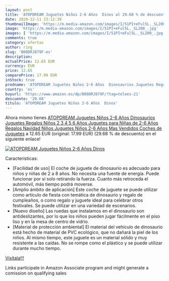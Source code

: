```yaml
---
layout: post
title: 'ATOPDREAM Juguetes Niños 2-6 Años  Dinos al 29.68 % de descuento'
date: 2020-12-11 23:12:39
thumbnailImage: 'https://m.media-amazon.com/images/I/51PI+eFul5L._SL200_.jpg'
image: 'https://m.media-amazon.com/images/I/51PI+eFul5L._SL200_.jpg'
images: [ 'https://m.media-amazon.com/images/I/51PI+eFul5L._SL200_.jpg' ]
comments: true
category: ofertas
author: ring
slug: 'B08DRJ879F-es'
description:
actualPrice: 12.65 EUR
currency: EUR
price: 12.65
comparePrice: 17.99 EUR
inStock: true
prodname: 'ATOPDREAM Juguetes Niños 2-6 Años  Dinosaurios Juguetes Regalos Niños 2 3 4 5 6 Años Juguetes para Niñas de 2-6 Años Regalos Navidad Niños Juguetes Niños 2-6 Años Mas Vendidos Coches de Juguetes'
country: 'es'
buyurl: 'https://www.amazon.es/dp/B08DRJ879F/?tag=tolees-21'
descuento: '29.68'
titulo: 'ATOPDREAM Juguetes Niños 2-6 Años  Dinos'
---
```


Ahora mismo tienes [ATOPDREAM Juguetes Niños 2-6 Años  Dinosaurios Juguetes Regalos Niños 2 3 4 5 6 Años Juguetes para Niñas de 2-6 Años Regalos Navidad Niños Juguetes Niños 2-6 Años Mas Vendidos Coches de Juguetes](https://www.amazon.es/dp/B08DRJ879F/?tag=tolees-21) a 12.65 EUR (original: 17.99 EUR) (29.68 %  de descuento) en el siguiente enlace!

[![ATOPDREAM Juguetes Niños 2-6 Años  Dinos](https://m.media-amazon.com/images/I/51PI+eFul5L._SL200_.jpg)](https://www.amazon.es/dp/B08DRJ879F/?tag=tolees-21)

Características:

- [Facilidad de uso] El coche de juguete de dinosaurio es adecuado para niños y niñas de 2 a 8 años. No necesita una fuente de energía. Puede funcionar por sí solo retirando la fuerza. Cuanto más retroceda el automóvil, más tiempo podrá moverse.
- [Amplio ámbito de aplicación] Este coche de juguete se puede utilizar como artículo de fiesta con temática de dinosaurio y regalo de cumpleaños, o como regalo y juguete ideal para celebrar otros festivales. Se puede utilizar en una variedad de escenarios.
- [Nuevo diseño] Las ruedas que instalamos en el dinosaurio son antideslizantes, por lo que los niños pueden jugar fácilmente en el piso liso y en la mesa de centro de vidrio.
- [Material de protección ambiental] El material del vehículo de dinosaurio está hecho de material de PVC ecológico, que no dañará la piel de los niños. Al mismo tiempo, este juguete es un material sólido y muy resistente a las caídas. No se rompe como el plástico y se puede utilizar durante mucho tiempo.

[Visítala!!!](https://www.amazon.es/dp/B08DRJ879F/?tag=tolees-21)

Links participate in Amazon Associate program and might generate a comission on qualifying sales
